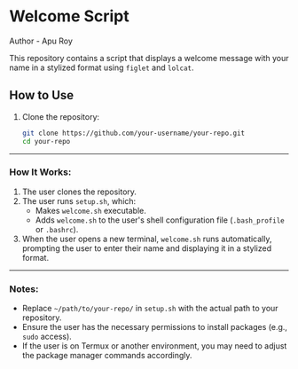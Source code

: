 
# Welcome Script
Author - Apu Roy

This repository contains a script that displays a welcome message with your name in a stylized format using `figlet` and `lolcat`.

## How to Use

1. Clone the repository:
   ```bash
   git clone https://github.com/your-username/your-repo.git
   cd your-repo 

---

### How It Works:
1. The user clones the repository.
2. The user runs `setup.sh`, which:
   - Makes `welcome.sh` executable.
   - Adds `welcome.sh` to the user's shell configuration file (`.bash_profile` or `.bashrc`).
3. When the user opens a new terminal, `welcome.sh` runs automatically, prompting the user to enter their name and displaying it in a stylized format.

---

### Notes:
- Replace `~/path/to/your-repo/` in `setup.sh` with the actual path to your repository.
- Ensure the user has the necessary permissions to install packages (e.g., `sudo` access).
- If the user is on Termux or another environment, you may need to adjust the package manager commands accordingly.
